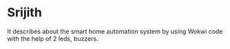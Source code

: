 # Srijith
It describes about the smart home automation system by using Wokwi code with the help of 2 leds, buzzers.
